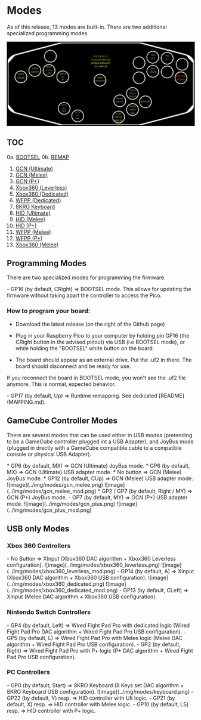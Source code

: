 # Modes

As of this release, 13 modes are built-in. There are two additional specialized programming modes.

![image](../img/modes/modes.png)

## TOC

0a. [BOOTSEL](#bootsel)
0b. [REMAP](#remapping)
1. [GCN (Ultimate)](#gcn-ultimate)
2. [GCN (Melee)](#gcn-melee)
3. [GCN (P+)](#gcn-plus)
4. [Xbox360 (Leverless)](#xbox360-leverless)
5. [Xbox360 (Dedicated)](#xbox360-dedicated)
6. [WFPP (Dedicated)](#wfpp-dedicated)
7. [8KRO Keyboard](#keyboard)
8. [HID (Ultimate)](#hid-ultimate)
9. [HID (Melee)](#hid-melee)
10. [HID (P+)](#hid-plus)
11. [WFPP (Melee)](#wfpp-melee)
12. [WFPP (P+)](#wfpp-plus)
13. [Xbox360 (Melee)](#xbox360-melee)

## Programming Modes

There are two specialized modes for programming the firmware.

<a name="bootsel"/>
- GP16 (by default, CRight) => BOOTSEL mode. This allows for updating the firmware without taking apart the controller to access the Pico.

### How to program your board:

- Download the latest release (on the right of the Github page)

- Plug in your Raspberry Pico to your computer by holding pin GP16 (the CRight button in the advised pinout) via USB (i.e BOOTSEL mode), or while holding the "BOOTSEL" white button on the board.

- The board should appear as an external drive. Put the .uf2 in there. The board should disconnect and be ready for use.

If you reconnect the board in BOOTSEL mode, you won't see the .uf2 file anymore. This is normal, expected behavior.

<a name="remapping"/>
- GP17 (by default, Up) => Runtime remapping. See dedicated [README](MAPPING.md).

## GameCube Controller Modes

There are several modes that can be used either in USB modes (pretending to be a GameCube controller plugged int a USB Adapter), and JoyBus mode (plugged in drectly with a GameCube compatible cable to a compatible console or physical USB Adapter).

<a name="gcn-ultimate"/>
* GP6 (by default, MX) => GCN (Ultimate) JoyBus mode.
* GP6 (by default, MX) => GCN (Ultimate) USB adapter mode.

<a name="gcn-melee"/>
* No button => GCN (Melee) JoyBus mode.
* GP12 (by default, CUp) => GCN (Melee) USB adapter mode.
![image](../img/modes/gcn_melee.png)
![image](../img/modes/gcn_melee_mod.png)

<a name="gcn-plus"/>
* GP2 / GP7 (by default, Right / MY) => GCN (P+) JoyBus mode.
- GP7 (by default, MY) => GCN (P+) USB adapter mode.
![image](../img/modes/gcn_plus.png)
![image](../img/modes/gcn_plus_mod.png)

## USB only Modes

### Xbox 360 Controllers

<a name="xbox360-leverless"/>
- No Button => XInput (Xbox360 DAC algorithm + Xbox360 Leverless configuration).
![image](../img/modes/xbox360_leverless.png)
![image](../img/modes/xbox360_leverless_mod.png)

<a name="xbox360-dedicated"/>
- GP14 (by default, A) => XInput (Xbox360 DAC algorithm + Xbox360 USB configuration).
![image](../img/modes/xbox360_dedicated.png)
![image](../img/modes/xbox360_dedicated_mod.png)

<a name="xbox360-melee"/>
- GP13 (by default, CLeft) => XInput (Melee DAC algorithm + Xbox360 USB configuration).

### Nintendo Switch Controllers

<a name="wfpp-dedicated"/>
- GP4 (by default, Left) => Wired Fight Pad Pro with dedicated logic (Wired Fight Pad Pro DAC algorithm + Wired Fight Pad Pro USB configuration).

<a name="wfpp-melee"/>
- GP5 (by default, L) => Wired Fight Pad Pro with Melee logic (Melee DAC algorithm + Wired Fight Pad Pro USB configuration).

<a name="wfpp-plus"/>
- GP2 (by default, Right) => Wired Fight Pad Pro with P+ logic (P+ DAC algorithm + Wired Fight Pad Pro USB configuration).

### PC Controllers

<a name="keyboard"/>
- GP0 (by default, Start) => 8KRO Keyboard (8 Keys set DAC algorithm + 8KRO Keyboard USB configuration).
![image](../img/modes/keyboard.png)

<a name="hid-ultimate"/>
- GP22 (by default, Y) resp. => HID controller with Ult logic.

<a name="hid-melee"/>
- GP21 (by default, X) resp. => HID controller with Melee logic.

<a name="hid-plus"/>
- GP10 (by default, LS) resp. => HID controller with P+ logic.